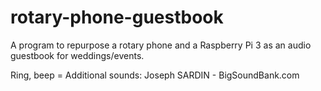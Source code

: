 # rotary-phone-guestbook
A program to repurpose a rotary phone and a Raspberry Pi 3 as an audio guestbook for weddings/events.

Ring, beep = Additional sounds: Joseph SARDIN - BigSoundBank.com